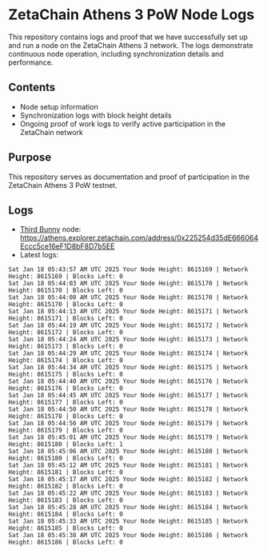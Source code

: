 # ZetaChain Athens 3 PoW Node Logs
This repository contains logs and proof that we have successfully set up and run a node on the ZetaChain Athens 3 network. The logs demonstrate continuous node operation, including synchronization details and performance.

## Contents
- Node setup information
- Synchronization logs with block height details
- Ongoing proof of work logs to verify active participation in the ZetaChain network

## Purpose
This repository serves as documentation and proof of participation in the ZetaChain Athens 3 PoW testnet.

## Logs

- [Third Bunny](https://thirdbunny.xyz/) node: https://athens.explorer.zetachain.com/address/0x225254d35dE666064Eccc5ce16eF1D8bF8D7b5EE
- Latest logs:
```
Sat Jan 18 05:43:57 AM UTC 2025 Your Node Height: 8615169 | Network Height: 8615169 | Blocks Left: 0
Sat Jan 18 05:44:03 AM UTC 2025 Your Node Height: 8615170 | Network Height: 8615170 | Blocks Left: 0
Sat Jan 18 05:44:08 AM UTC 2025 Your Node Height: 8615170 | Network Height: 8615170 | Blocks Left: 0
Sat Jan 18 05:44:13 AM UTC 2025 Your Node Height: 8615171 | Network Height: 8615171 | Blocks Left: 0
Sat Jan 18 05:44:19 AM UTC 2025 Your Node Height: 8615172 | Network Height: 8615172 | Blocks Left: 0
Sat Jan 18 05:44:24 AM UTC 2025 Your Node Height: 8615173 | Network Height: 8615173 | Blocks Left: 0
Sat Jan 18 05:44:29 AM UTC 2025 Your Node Height: 8615174 | Network Height: 8615174 | Blocks Left: 0
Sat Jan 18 05:44:34 AM UTC 2025 Your Node Height: 8615175 | Network Height: 8615175 | Blocks Left: 0
Sat Jan 18 05:44:40 AM UTC 2025 Your Node Height: 8615176 | Network Height: 8615176 | Blocks Left: 0
Sat Jan 18 05:44:45 AM UTC 2025 Your Node Height: 8615177 | Network Height: 8615177 | Blocks Left: 0
Sat Jan 18 05:44:50 AM UTC 2025 Your Node Height: 8615178 | Network Height: 8615178 | Blocks Left: 0
Sat Jan 18 05:44:56 AM UTC 2025 Your Node Height: 8615179 | Network Height: 8615179 | Blocks Left: 0
Sat Jan 18 05:45:01 AM UTC 2025 Your Node Height: 8615179 | Network Height: 8615180 | Blocks Left: 1
Sat Jan 18 05:45:06 AM UTC 2025 Your Node Height: 8615180 | Network Height: 8615180 | Blocks Left: 0
Sat Jan 18 05:45:12 AM UTC 2025 Your Node Height: 8615181 | Network Height: 8615181 | Blocks Left: 0
Sat Jan 18 05:45:17 AM UTC 2025 Your Node Height: 8615182 | Network Height: 8615182 | Blocks Left: 0
Sat Jan 18 05:45:22 AM UTC 2025 Your Node Height: 8615183 | Network Height: 8615183 | Blocks Left: 0
Sat Jan 18 05:45:28 AM UTC 2025 Your Node Height: 8615184 | Network Height: 8615184 | Blocks Left: 0
Sat Jan 18 05:45:33 AM UTC 2025 Your Node Height: 8615185 | Network Height: 8615185 | Blocks Left: 0
Sat Jan 18 05:45:38 AM UTC 2025 Your Node Height: 8615186 | Network Height: 8615186 | Blocks Left: 0
```
